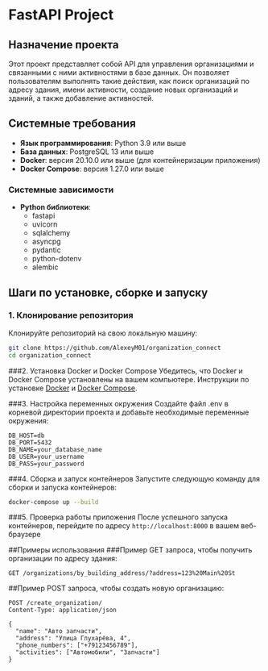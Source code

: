 # FastAPI Project

## Назначение проекта

Этот проект представляет собой API для управления организациями и связанными с ними активностями в базе данных. Он позволяет пользователям выполнять такие действия, как поиск организаций по адресу здания, имени активности, создание новых организаций и зданий, а также добавление активностей.

## Системные требования

- **Язык программирования**: Python 3.9 или выше
- **База данных**: PostgreSQL 13 или выше
- **Docker**: версия 20.10.0 или выше (для контейнеризации приложения)
- **Docker Compose**: версия 1.27.0 или выше

### Системные зависимости

- **Python библиотеки**:
  - fastapi
  - uvicorn
  - sqlalchemy
  - asyncpg
  - pydantic
  - python-dotenv
  - alembic

## Шаги по установке, сборке и запуску

### 1. Клонирование репозитория

Клонируйте репозиторий на свою локальную машину:

```bash
git clone https://github.com/AlexeyM01/organization_connect
cd organization_connect
```

###2. Установка Docker и Docker Compose
Убедитесь, что Docker и Docker Compose установлены на вашем компьютере. Инструкции по установке [Docker](https://docs.docker.com/get-started/get-docker/) и [Docker Compose](https://docs.docker.com/compose/install/).

###3. Настройка переменных окружения
Создайте файл .env в корневой директории проекта и добавьте необходимые переменные окружения:

```text
DB_HOST=db
DB_PORT=5432
DB_NAME=your_database_name
DB_USER=your_username
DB_PASS=your_password

```

###4. Сборка и запуск контейнеров
Запустите следующую команду для сборки и запуска контейнеров:

```bash
docker-compose up --build
```

###5. Проверка работы приложения
После успешного запуска контейнеров, перейдите по адресу ```http://localhost:8000``` в вашем веб-браузере

##Примеры использования
###Пример GET запроса, чтобы получить организации по адресу здания:

```http
GET /organizations/by_building_address/?address=123%20Main%20St
```

##Пример POST запроса, чтобы создать новую организацию:

```http
POST /create_organization/
Content-Type: application/json

{
  "name": "Авто запчасти",
  "address": "Улица Глухарёва, 4",
  "phone_numbers": ["+79123456789"],
  "activities": ["Автомобили", "Запчасти"]
}
```

